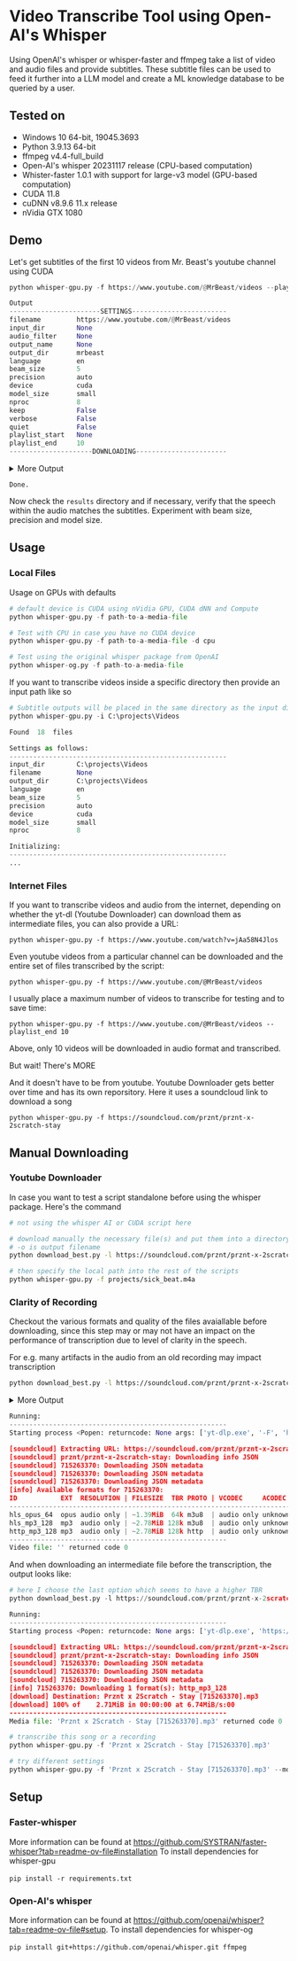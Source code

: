 # Video Transcribe Tool using Open-AI's Whisper
Using OpenAI's whisper or whisper-faster and ffmpeg take a list of video and audio files and provide subtitles. These subtitle files can be used to feed it further into a LLM model and create a ML knowledge database to be queried by a user. 

## Tested on
* Windows 10 64-bit, 19045.3693
* Python 3.9.13 64-bit
* ffmpeg v4.4-full_build
* Open-AI's whisper 20231117 release (CPU-based computation)
* Whister-faster 1.0.1 with support for large-v3 model (GPU-based computation)
* CUDA 11.8
* cuDNN v8.9.6 11.x release
* nVidia GTX 1080 

## Demo

Let's get subtitles of the first 10 videos from Mr. Beast's youtube channel using CUDA

```python
python whisper-gpu.py -f https://www.youtube.com/@MrBeast/videos --playlist_end 10 -od mrbeast

Output
-----------------------SETTINGS------------------------
filename         https://www.youtube.com/@MrBeast/videos
input_dir        None
audio_filter     None
output_name      None
output_dir       mrbeast
language         en
beam_size        5
precision        auto
device           cuda
model_size       small
nproc            8
keep             False
verbose          False
quiet            False
playlist_start   None
playlist_end     10
---------------------DOWNLOADING-----------------------
```
<details>
<summary>More Output</summary>
  
```python
Parameters ['https://www.youtube.com/@MrBeast/videos', '-f', 'bestaudio[ext=m4a]/best[ext=aac]', '--merge-output-format', 'mkv', '--yes-overwrites', '--playlist-end', '10']

[youtube:tab] Extracting URL: https://www.youtube.com/@MrBeast/videos
[youtube:tab] @MrBeast/videos: Downloading webpage
[download] Downloading playlist: MrBeast - Videos
[youtube:tab] Playlist MrBeast - Videos: Downloading 10 items
[download] Downloading item 1 of 10
[youtube] Extracting URL: https://www.youtube.com/watch?v=erLbbextvlY
[youtube] erLbbextvlY: Downloading webpage
[youtube] erLbbextvlY: Downloading ios player API JSON
[youtube] erLbbextvlY: Downloading android player API JSON
[youtube] erLbbextvlY: Downloading m3u8 information
[info] erLbbextvlY: Downloading 1 format(s): 140-15
[download] Destination: 7 Days Stranded On An Island [erLbbextvlY].m4a
[download] 100% of   20.77MiB in 00:00:00 at 21.64MiB/s00
[FixupM4a] Correcting container of "7 Days Stranded On An Island [erLbbextvlY].m4a"
[download] Downloading item 2 of 10
[youtube] Extracting URL: https://www.youtube.com/watch?v=mKdjycj-7eE
[youtube] mKdjycj-7eE: Downloading webpage
[youtube] mKdjycj-7eE: Downloading ios player API JSON
[youtube] mKdjycj-7eE: Downloading android player API JSON
[youtube] mKdjycj-7eE: Downloading m3u8 information
[info] mKdjycj-7eE: Downloading 1 format(s): 140-14
[download] Destination: Stop This Train, Win a Lamborghini [mKdjycj-7eE].m4a
[download] 100% of   17.49MiB in 00:00:00 at 18.90MiB/s00
[FixupM4a] Correcting container of "Stop This Train, Win a Lamborghini [mKdjycj-7eE].m4a"
[download] Downloading item 3 of 10
[youtube] Extracting URL: https://www.youtube.com/watch?v=tWYsfOSY9vY
[youtube] tWYsfOSY9vY: Downloading webpage
[youtube] tWYsfOSY9vY: Downloading ios player API JSON
[youtube] tWYsfOSY9vY: Downloading android player API JSON
[youtube] tWYsfOSY9vY: Downloading m3u8 information
[info] tWYsfOSY9vY: Downloading 1 format(s): 140-15
[download] Destination: I Survived 7 Days In An Abandoned City [tWYsfOSY9vY].m4a
[download] 100% of   16.10MiB in 00:00:00 at 21.02MiB/s00
[FixupM4a] Correcting container of "I Survived 7 Days In An Abandoned City [tWYsfOSY9vY].m4a"
[download] Downloading item 4 of 10
[youtube] Extracting URL: https://www.youtube.com/watch?v=KOEfDvr4DcQ
[youtube] KOEfDvr4DcQ: Downloading webpage
[youtube] KOEfDvr4DcQ: Downloading ios player API JSON
[youtube] KOEfDvr4DcQ: Downloading android player API JSON
[youtube] KOEfDvr4DcQ: Downloading m3u8 information
[info] KOEfDvr4DcQ: Downloading 1 format(s): 140-14
[download] Destination: Face Your Biggest Fear To Win $800,000 [KOEfDvr4DcQ].m4a
[download] 100% of   20.42MiB in 00:00:01 at 15.06MiB/s00
[FixupM4a] Correcting container of "Face Your Biggest Fear To Win $800,000 [KOEfDvr4DcQ].m4a"
[download] Downloading item 5 of 10
[youtube] Extracting URL: https://www.youtube.com/watch?v=krsBRQbOPQ4
[youtube] krsBRQbOPQ4: Downloading webpage
[youtube] krsBRQbOPQ4: Downloading ios player API JSON
[youtube] krsBRQbOPQ4: Downloading android player API JSON
[youtube] krsBRQbOPQ4: Downloading m3u8 information
[info] krsBRQbOPQ4: Downloading 1 format(s): 140-14
[download] Destination: $1 vs $250,000,000 Private Island! [krsBRQbOPQ4].m4a
[download] 100% of   15.72MiB in 00:00:00 at 18.04MiB/s00
[FixupM4a] Correcting container of "$1 vs $250,000,000 Private Island! [krsBRQbOPQ4].m4a"
[download] Downloading item 6 of 10
[youtube] Extracting URL: https://www.youtube.com/watch?v=7ESeQBeikKs
[youtube] 7ESeQBeikKs: Downloading webpage
[youtube] 7ESeQBeikKs: Downloading ios player API JSON
[youtube] 7ESeQBeikKs: Downloading android player API JSON
[youtube] 7ESeQBeikKs: Downloading m3u8 information
[info] 7ESeQBeikKs: Downloading 1 format(s): 140-13
[download] Destination: Protect $500,000 Keep It! [7ESeQBeikKs].m4a
[download] 100% of   14.42MiB in 00:00:00 at 19.46MiB/s00
[FixupM4a] Correcting container of "Protect $500,000 Keep It! [7ESeQBeikKs].m4a"
[download] Downloading item 7 of 10
[youtube] Extracting URL: https://www.youtube.com/watch?v=K_CbgLpvH9E
[youtube] K_CbgLpvH9E: Downloading webpage
[youtube] K_CbgLpvH9E: Downloading ios player API JSON
[youtube] K_CbgLpvH9E: Downloading android player API JSON
[youtube] K_CbgLpvH9E: Downloading m3u8 information
[info] K_CbgLpvH9E: Downloading 1 format(s): 140-13
[download] Destination: I Spent 7 Days In Solitary Confinement [K_CbgLpvH9E].m4a
[download] 100% of   18.77MiB in 00:00:00 at 21.75MiB/s00
[FixupM4a] Correcting container of "I Spent 7 Days In Solitary Confinement [K_CbgLpvH9E].m4a"
[download] Downloading item 8 of 10
[youtube] Extracting URL: https://www.youtube.com/watch?v=lOKASgtr6kU
[youtube] lOKASgtr6kU: Downloading webpage
[youtube] lOKASgtr6kU: Downloading ios player API JSON
[youtube] lOKASgtr6kU: Downloading android player API JSON
[youtube] lOKASgtr6kU: Downloading m3u8 information
[info] lOKASgtr6kU: Downloading 1 format(s): 140-13
[download] Destination: I Saved 100 Dogs From Dying [lOKASgtr6kU].m4a
[download] 100% of   13.93MiB in 00:00:00 at 20.23MiB/s00
[FixupM4a] Correcting container of "I Saved 100 Dogs From Dying [lOKASgtr6kU].m4a"
[download] Downloading item 9 of 10
[youtube] Extracting URL: https://www.youtube.com/watch?v=9RhWXPcKBI8
[youtube] 9RhWXPcKBI8: Downloading webpage
[youtube] 9RhWXPcKBI8: Downloading ios player API JSON
[youtube] 9RhWXPcKBI8: Downloading android player API JSON
[youtube] 9RhWXPcKBI8: Downloading m3u8 information
[info] 9RhWXPcKBI8: Downloading 1 format(s): 140-13
[download] Destination: Survive 100 Days Trapped, Win $500,000 [9RhWXPcKBI8].m4a
[download] 100% of   25.12MiB in 00:00:01 at 21.34MiB/s00
[FixupM4a] Correcting container of "Survive 100 Days Trapped, Win $500,000 [9RhWXPcKBI8].m4a"
[download] Downloading item 10 of 10
[youtube] Extracting URL: https://www.youtube.com/watch?v=tnTPaLOaHz8
[youtube] tnTPaLOaHz8: Downloading webpage
[youtube] tnTPaLOaHz8: Downloading ios player API JSON
[youtube] tnTPaLOaHz8: Downloading android player API JSON
[youtube] tnTPaLOaHz8: Downloading m3u8 information
[info] tnTPaLOaHz8: Downloading 1 format(s): 140-13
[download] Destination: $10,000 Every Day You Survive In A Grocery Store [tnTPaLOaHz8].m4a
[download] 100% of   19.94MiB in 00:00:00 at 20.84MiB/s00
[FixupM4a] Correcting container of "$10,000 Every Day You Survive In A Grocery Store [tnTPaLOaHz8].m4a"
[download] Finished downloading playlist: MrBeast - Videos
WARNING: [youtube] Skipping player responses from android clients (got player responses for video "aQvGIIdgFDM" instead of "erLbbextvlY")
Downloaded file C:\projects\mrbeast\7 Days Stranded On An Island [erLbbextvlY].m4a
Downloaded file C:\projects\mrbeast\Stop This Train, Win a Lamborghini [mKdjycj-7eE].m4a
Downloaded file C:\projects\mrbeast\I Survived 7 Days In An Abandoned City [tWYsfOSY9vY].m4a
Downloaded file C:\projects\mrbeast\Face Your Biggest Fear To Win $800,000 [KOEfDvr4DcQ].m4a
Downloaded file C:\projects\mrbeast\$1 vs $250,000,000 Private Island! [krsBRQbOPQ4].m4a
Downloaded file C:\projects\mrbeast\Protect $500,000 Keep It! [7ESeQBeikKs].m4a
Downloaded file C:\projects\mrbeast\I Spent 7 Days In Solitary Confinement [K_CbgLpvH9E].m4a
Downloaded file C:\projects\mrbeast\I Saved 100 Dogs From Dying [lOKASgtr6kU].m4a
Downloaded file C:\projects\mrbeast\Survive 100 Days Trapped, Win $500,000 [9RhWXPcKBI8].m4a
Downloaded file C:\projects\mrbeast\$10,000 Every Day You Survive In A Grocery Store [tnTPaLOaHz8].m4a
Returned code 0
-----------------------FINISHED------------------------
Media files found 10
--------------------INITIALIZING-----------------------
Processing file: C:\projects\mrbeast\7 Days Stranded On An Island [erLbbextvlY].m4a

Detected language 'en' with probability 1.000000

Begin transcription and creating subtitle file:
-------------------------------------------------------
C:\projects\mrbeast\7 Days Stranded On An Island [erLbbextvlY].m4a  took  127.4  seconds
-------------------------------------------------------
Processing file: C:\projects\mrbeast\Stop This Train, Win a Lamborghini [mKdjycj-7eE].m4a

Detected language 'en' with probability 1.000000

Begin transcription and creating subtitle file:
-------------------------------------------------------
C:\projects\mrbeast\Stop This Train, Win a Lamborghini [mKdjycj-7eE].m4a  took  109.4  seconds
-------------------------------------------------------
Processing file: C:\projects\mrbeast\I Survived 7 Days In An Abandoned City [tWYsfOSY9vY].m4a

Detected language 'en' with probability 1.000000

Begin transcription and creating subtitle file:
-------------------------------------------------------
C:\projects\mrbeast\I Survived 7 Days In An Abandoned City [tWYsfOSY9vY].m4a  took  92.5  seconds
-------------------------------------------------------
Processing file: C:\projects\mrbeast\Face Your Biggest Fear To Win $800,000 [KOEfDvr4DcQ].m4a

Detected language 'en' with probability 1.000000

Begin transcription and creating subtitle file:
-------------------------------------------------------
C:\projects\mrbeast\Face Your Biggest Fear To Win $800,000 [KOEfDvr4DcQ].m4a  took  112.3  seconds
-------------------------------------------------------
Processing file: C:\projects\mrbeast\$1 vs $250,000,000 Private Island! [krsBRQbOPQ4].m4a

Detected language 'en' with probability 1.000000

Begin transcription and creating subtitle file:
-------------------------------------------------------
C:\projects\mrbeast\$1 vs $250,000,000 Private Island! [krsBRQbOPQ4].m4a  took  84.6  seconds
-------------------------------------------------------
Processing file: C:\projects\mrbeast\Protect $500,000 Keep It! [7ESeQBeikKs].m4a

Detected language 'en' with probability 1.000000

Begin transcription and creating subtitle file:
-------------------------------------------------------
C:\projects\mrbeast\Protect $500,000 Keep It! [7ESeQBeikKs].m4a  took  81.1  seconds
-------------------------------------------------------
Processing file: C:\projects\mrbeast\I Spent 7 Days In Solitary Confinement [K_CbgLpvH9E].m4a

Detected language 'en' with probability 1.000000

Begin transcription and creating subtitle file:
-------------------------------------------------------
C:\projects\mrbeast\I Spent 7 Days In Solitary Confinement [K_CbgLpvH9E].m4a  took  97.5  seconds
-------------------------------------------------------
Processing file: C:\projects\mrbeast\I Saved 100 Dogs From Dying [lOKASgtr6kU].m4a

Detected language 'en' with probability 1.000000

Begin transcription and creating subtitle file:
-------------------------------------------------------
C:\projects\mrbeast\I Saved 100 Dogs From Dying [lOKASgtr6kU].m4a  took  96.0  seconds
-------------------------------------------------------
Processing file: C:\projects\mrbeast\Survive 100 Days Trapped, Win $500,000 [9RhWXPcKBI8].m4a

Detected language 'en' with probability 1.000000

Begin transcription and creating subtitle file:
-------------------------------------------------------
C:\projects\mrbeast\Survive 100 Days Trapped, Win $500,000 [9RhWXPcKBI8].m4a  took  121.3  seconds
-------------------------------------------------------
Processing file: C:\projects\mrbeast\$10,000 Every Day You Survive In A Grocery Store [tnTPaLOaHz8].m4a

Detected language 'en' with probability 1.000000

Begin transcription and creating subtitle file:
-------------------------------------------------------
C:\projects\mrbeast\$10,000 Every Day You Survive In A Grocery Store [tnTPaLOaHz8].m4a  took  77.1  seconds
-------------------------------------------------------
```
</details>

```
Done.
```
Now check the `results` directory and if necessary, verify that the speech within the audio matches the subtitles. Experiment with beam size, precision and model size. 

## Usage
### Local Files
Usage on GPUs with defaults

```python
# default device is CUDA using nVidia GPU, CUDA dNN and Compute
python whisper-gpu.py -f path-to-a-media-file

# Test with CPU in case you have no CUDA device
python whisper-gpu.py -f path-to-a-media-file -d cpu

# Test using the original whisper package from OpenAI
python whisper-og.py -f path-to-a-media-file
```

If you want to transcribe videos inside a specific directory then provide an input path like so

```python
# Subtitle outputs will be placed in the same directory as the input directory
python whisper-gpu.py -i C:\projects\Videos

Found  18  files

Settings as follows:
-------------------------------------------------------
input_dir        C:\projects\Videos
filename         None
output_dir       C:\projects\Videos
language         en
beam_size        5
precision        auto
device           cuda
model_size       small
nproc            8

Initializing:
-------------------------------------------------------
...
```
### Internet Files 
If you want to transcribe videos and audio from the internet, depending on whether the yt-dl (Youtube Downloader) can download them as intermediate files, you can also provide a URL: 
```
python whisper-gpu.py -f https://www.youtube.com/watch?v=jAa58N4Jlos
```
Even youtube videos from a particular channel can be downloaded and the entire set of files transcribed by the script:
```
python whisper-gpu.py -f https://www.youtube.com/@MrBeast/videos
```
I usually place a maximum number of videos to transcribe for testing and to save time: 
```
python whisper-gpu.py -f https://www.youtube.com/@MrBeast/videos --playlist_end 10
```
Above, only 10 videos will be downloaded in audio format and transcribed. 

But wait! There's MORE

And it doesn't have to be from youtube. Youtube Downloader gets better over time and has its own reporsitory. Here it uses a soundcloud link to download a song
```
python whisper-gpu.py -f https://soundcloud.com/prznt/prznt-x-2scratch-stay
```

## Manual Downloading

### Youtube Downloader

In case you want to test a script standalone before using the whisper package. Here's the command
```bash
# not using the whisper AI or CUDA script here

# download manually the necessary file(s) and put them into a directory if needed
# -o is output filename
python download_best.py -l https://soundcloud.com/prznt/prznt-x-2scratch-stay -o projects/sick_beat

# then specify the local path into the rest of the scripts
python whisper-gpu.py -f projects/sick_beat.m4a
```

### Clarity of Recording

Checkout the various formats and quality of the files avaiallable before downloading, since this step may or may not have an impact on the performance of transcription due to level of clarity in the speech. 

For e.g. many artifacts in the audio from an old recording may impact transcription

```bash
python download_best.py -l https://soundcloud.com/prznt/prznt-x-2scratch-stay -F
```
<details>
  <summary>More Output</summary>
  
```python
Settings as follows:
-------------------------------------------------------
url            https://soundcloud.com/prznt/prznt-x-2scratch-stay
list           True
verbose        False
keep           False
format         bestvideo[ext=mp4]+bestaudio[ext=m4a]/best[ext=mp4]/best
output_dir     C:\Users\<username>\Videos
audio_only     False
video_only     False
bin            yt-dlp.exe
merge          False
merge_format   mkv
quiet          False
overwrite      False
```
</details>

```python
Running:
-------------------------------------------------------
Starting process <Popen: returncode: None args: ['yt-dlp.exe', '-F', 'https://soundcloud.com/...>

[soundcloud] Extracting URL: https://soundcloud.com/prznt/prznt-x-2scratch-stay
[soundcloud] prznt/prznt-x-2scratch-stay: Downloading info JSON
[soundcloud] 715263370: Downloading JSON metadata
[soundcloud] 715263370: Downloading JSON metadata
[soundcloud] 715263370: Downloading JSON metadata
[info] Available formats for 715263370:
ID           EXT  RESOLUTION | FILESIZE  TBR PROTO | VCODEC     ACODEC   ABR
----------------------------------------------------------------------------
hls_opus_64  opus audio only | ~1.39MiB  64k m3u8  | audio only unknown  64k
hls_mp3_128  mp3  audio only | ~2.78MiB 128k m3u8  | audio only unknown 128k
http_mp3_128 mp3  audio only | ~2.78MiB 128k http  | audio only unknown 128k
-------------------------------------------------------
Video file: '' returned code 0
```


And when downloading an intermediate file before the transcription, the output looks like:

```python
# here I choose the last option which seems to have a higher TBR
python download_best.py -l https://soundcloud.com/prznt/prznt-x-2scratch-stay -f http_mp3_128

Running:
-------------------------------------------------------
Starting process <Popen: returncode: None args: ['yt-dlp.exe', 'https://soundcloud.com/prznt/...>

[soundcloud] Extracting URL: https://soundcloud.com/prznt/prznt-x-2scratch-stay
[soundcloud] prznt/prznt-x-2scratch-stay: Downloading info JSON
[soundcloud] 715263370: Downloading JSON metadata
[soundcloud] 715263370: Downloading JSON metadata
[soundcloud] 715263370: Downloading JSON metadata
[info] 715263370: Downloading 1 format(s): http_mp3_128
[download] Destination: Prznt x 2Scratch - Stay [715263370].mp3
[download] 100% of    2.71MiB in 00:00:00 at 6.74MiB/s:00
-------------------------------------------------------
Media file: 'Prznt x 2Scratch - Stay [715263370].mp3' returned code 0

# transcribe this song or a recording
python whisper-gpu.py -f 'Prznt x 2Scratch - Stay [715263370].mp3'

# try different settings 
python whisper-gpu.py -f 'Prznt x 2Scratch - Stay [715263370].mp3' --model_size large
```

## Setup
### Faster-whisper
More information can be found at https://github.com/SYSTRAN/faster-whisper?tab=readme-ov-file#installation To install dependencies for whisper-gpu
<br />
<br />`pip install -r requirements.txt`

### Open-AI's whisper
More information can be found at https://github.com/openai/whisper?tab=readme-ov-file#setup. To install dependencies for whisper-og
<br />
<br />`pip install git+https://github.com/openai/whisper.git ffmpeg`




